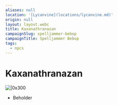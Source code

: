 ```yaml
---
aliases: null
location: '[Lycanvine](locations/lycanvine.md)'
origin: null
layout: layout.webc
title: Kaxanathranazan
campaignSlug: spelljammer-bebop
campaignTitle: Spelljammer Bebop
tags:
  - npcs
---
```

# Kaxanathranazan

![|0x300](_files/Screenshot%202024-12-29%20at%2013.15.35.png)
- Beholder
